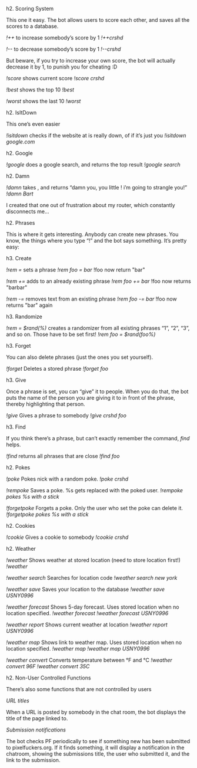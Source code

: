 h2. Scoring System

This one it easy. The bot allows users to score each other, and saves all the scores to a database.

*!++*
to increase somebody’s score by 1
_!++crshd_

*!--*
to decrease somebody’s score by 1
_!--crshd_

But beware, if you try to increase your own score, the bot will actually decrease it by 1, to punish you for cheating :D

*!score*
shows current score
_!score crshd_

*!best*
shows the top 10
_!best_

*!worst*
shows the last 10
_!worst_

h2. IsItDown

This one’s even easier

*!isitdown*
checks if the website at is really down, of if it’s just you
_!isitdown google.com_

h2. Google

*!google*
does a google search, and returns the top result
_!google search_

h2. Damn

*!damn*
takes , and returns “damn you, you little ! i’m going to strangle you!”
_!damn Bart_

I created that one out of frustration about my router, which constantly disconnects me…

h2. Phrases

This is where it gets interesting. Anybody can create new phrases. You know, the things where you type “!” and the bot says something. It’s pretty easy:

h3. Create

*!rem =*
sets a phrase
_!rem foo = bar_
!foo now return "bar"

*!rem +=*
adds to an already existing phrase
_!rem foo += bar_
!foo now returns "barbar"

*!rem -=*
removes text from an existing phrase
_!rem foo -= bar_
!foo now returns "bar" again

h3. Randomize

*!rem = $rand(%)*
creates a randomizer from all existing phrases “1”, “2”, “3”, and so on. Those have to be set first!
_!rem foo = $rand(foo%)_

h3. Forget

You can also delete phrases (just the ones you set yourself).

*!forget*
Deletes a stored phrase
_!forget foo_

h3. Give

Once a phrase is set, you can “give” it to people. When you do that, the bot puts the name of the person you are giving it to in front of the phrase, thereby highlighting that person.

*!give*
Gives a phrase to somebody
_!give crshd foo_

h3. Find

If you think there’s a phrase, but can’t exactly remember the command, _find_ helps.

*!find*
returns all phrases that are close
_!find foo_

h2. Pokes

*!poke*
Pokes nick with a random poke.
_!poke crshd_

*!rempoke*
Saves a poke. %s gets replaced with the poked user.
_!rempoke pokes %s with a stick_

*!forgetpoke*
Forgets a poke. Only the user who set the poke can delete it.
_!forgetpoke pokes %s with a stick_

h2. Cookies

*!cookie*
Gives a cookie to somebody
_!cookie crshd_

h2. Weather

*!weather*
Shows weather at stored location (need to store location first!)
_!weather_

*!weather search*
Searches for location code
_!weather search new york_

*!weather save*
Saves your location to the database
_!weather save USNY0996_

*!weather forecast*
Shows 5-day forecast. Uses stored location when no location specified.
_!weather forecast_
_!weather forecast USNY0996_

*!weather report*
Shows current weather at location
_!weather report USNY0996_

*!weather map*
Shows link to weather map. Uses stored location when no location specified.
_!weather map_
_!weather map USNY0996_

*!weather convert*
Converts temperature between °F and °C
_!weather convert 96F_
_!weather convert 35C_

h2. Non-User Controlled Functions

There’s also some functions that are not controlled by users

*URL titles*

When a URL is posted by somebody in the chat room, the bot displays the title of the page linked to.

*Submission notifications*

The bot checks PF periodically to see if something new has been submitted to pixelfuckers.org. If it finds something, it will display a notification in the chatroom, showing the submissions title, the user who submitted it, and the link to the submission.
